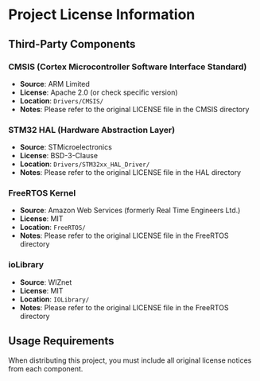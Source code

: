 # Project License Information

## Third-Party Components

### CMSIS (Cortex Microcontroller Software Interface Standard)
- **Source**: ARM Limited
- **License**: Apache 2.0 (or check specific version)
- **Location**: `Drivers/CMSIS/`
- **Notes**: Please refer to the original LICENSE file in the CMSIS directory

### STM32 HAL (Hardware Abstraction Layer)
- **Source**: STMicroelectronics
- **License**: BSD-3-Clause
- **Location**: `Drivers/STM32xx_HAL_Driver/`
- **Notes**: Please refer to the original LICENSE file in the HAL directory

### FreeRTOS Kernel
- **Source**: Amazon Web Services (formerly Real Time Engineers Ltd.)
- **License**: MIT
- **Location**: `FreeRTOS/`
- **Notes**: Please refer to the original LICENSE file in the FreeRTOS directory

### ioLibrary
- **Source**: WIZnet
- **License**: MIT
- **Location**: `IOLibrary/`
- **Notes**: Please refer to the original LICENSE file in the FreeRTOS directory

## Usage Requirements
When distributing this project, you must include all original license notices from each component.
